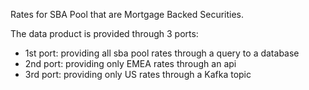 Rates for SBA Pool that are Mortgage Backed Securities. 

The data product is provided through 3 ports:

* 1st port: providing all sba pool rates through a query to a database 
* 2nd port: providing only EMEA rates through an api 
* 3rd port: providing only US rates through a Kafka topic
